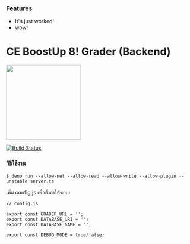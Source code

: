 ### Features

- It's just worked!
- wow!

# CE BoostUp 8! Grader (Backend)

<img src="https://deno.land/logo.svg" width="200">

[![Build Status](https://travis-ci.org/AOEpeople/Tagging.svg?branch=master)](https://travis-ci.org/AOEpeople/Tagging)




### วิธีใช้งาน

```
$ deno run --allow-net --allow-read --allow-write --allow-plugin --unstable server.ts
```

เพิ่ม config.js เพื่อตั้งค่าให้ระบบ
```
// config.js

export const GRADER_URL = '';
export const DATABASE_URI = '';
export const DATABASE_NAME = '';

export const DEBUG_MODE = true/false;
```

